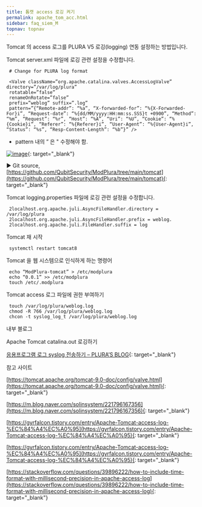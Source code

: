 ```yaml
---
title: 톰캣 access 로깅 켜기
permalink: apache_tom_acc.html
sidebar: faq_siem_M
topnav: topnav
---
```


Tomcat 의 access 로그를 PLURA V5 로깅(logging) 연동 설정하는 방법입니다.

 

Tomcat server.xml 파일에 로깅 관련 설정을 수정합니다.

     # Change for PLURA log format

     <Valve className=”org.apache.catalina.valves.AccessLogValve” directory=”/var/log/plura”
     rotatable=”false”
     renameOnRotate=”false”
     prefix=”weblog” suffix=”.log”
     pattern=”{“Remote-addr”: “%a”, “X-forwarded-for”: “%{X-Forwarded-For}i”, “Request-date”: “%{dd/MM/yyyy:HH:mm:ss.SSS}t +0900”, “Method”: “%m”, “Request”: “%r”, “Host”: “%A”, “Uri”: “%U”, “Cookie”: “%{Cookie}i”, “Referer”: “%{Referer}i”, “User-Agent”: “%{User-Agent}i”, “Status”: “%s”, “Resp-Content-Length”: “%b”}” />

- pattern 내의 ” 은 &quot; 수정해야 함.

[![image](/docs/images/Additianal/apache/1.png)](/docs/images/Additianal/apache/1.png){: target="_blank"}

▶ Git source, [https://github.com/QubitSecurity/ModPlura/tree/main/tomcat](https://github.com/QubitSecurity/ModPlura/tree/main/tomcat){: target="_blank"}

 

Tomcat logging.properties 파일에 로깅 관련 설정을 수정합니다.

     2localhost.org.apache.juli.AsyncFileHandler.directory = /var/log/plura
     2localhost.org.apache.juli.AsyncFileHandler.prefix = weblog.
     2localhost.org.apache.juli.FileHandler.suffix = log

Tomcat 재 시작

     systemctl restart tomcat8

Tomcat 을 웹 시스템으로 인식하게 하는 명령어

     echo “ModPlura-tomcat” > /etc/modplura
     echo “0.0.1” >> /etc/modplura
     touch /etc/.modplura

 

Tomcat access 로그 파일에 권한 부여하기

     touch /var/log/plura/weblog.log
     chmod -R 766 /var/log/plura/weblog.log
     chcon -t syslog_log_t /var/log/plura/weblog.log

 

내부 블로그

Apache Tomcat catalina.out 로깅하기

[응용프로그램 로그 syslog 전송하기 – PLURA’S BLOG](http://blog.plura.io/?p=15891){: target="_blank"}

 

참고 사이트

[https://tomcat.apache.org/tomcat-9.0-doc/config/valve.html](https://tomcat.apache.org/tomcat-9.0-doc/config/valve.html){: target="_blank"}

 

[https://m.blog.naver.com/solinsystem/221796167356](https://m.blog.naver.com/solinsystem/221796167356){: target="_blank"}

[https://gyrfalcon.tistory.com/entry/Apache-Tomcat-access-log-%EC%84%A4%EC%A0%95](https://gyrfalcon.tistory.com/entry/Apache-Tomcat-access-log-%EC%84%A4%EC%A0%95){: target="_blank"}

[https://gyrfalcon.tistory.com/entry/Apache-Tomcat-access-log-%EC%84%A4%EC%A0%95](https://gyrfalcon.tistory.com/entry/Apache-Tomcat-access-log-%EC%84%A4%EC%A0%95){: target="_blank"}

[https://stackoverflow.com/questions/39896222/how-to-include-time-format-with-millisecond-precision-in-apache-access-log](https://stackoverflow.com/questions/39896222/how-to-include-time-format-with-millisecond-precision-in-apache-access-log){: target="_blank"}